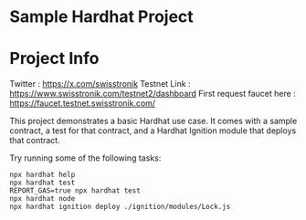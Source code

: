 # Sample Hardhat Project
# Project Info
  Twitter : https://x.com/swisstronik
  Testnet Link : https://www.swisstronik.com/testnet2/dashboard
  First request faucet here : https://faucet.testnet.swisstronik.com/


This project demonstrates a basic Hardhat use case. It comes with a sample contract, a test for that contract, and a Hardhat Ignition module that deploys that contract.

Try running some of the following tasks:

```shell
npx hardhat help
npx hardhat test
REPORT_GAS=true npx hardhat test
npx hardhat node
npx hardhat ignition deploy ./ignition/modules/Lock.js
```
